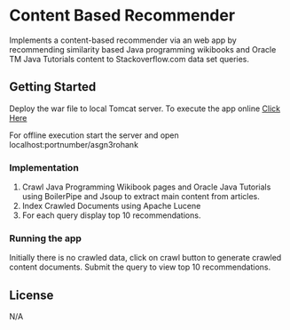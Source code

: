 # Content Based Recommender

Implements a content-based recommender via an web app by recommending similarity based Java programming wikibooks and Oracle TM Java Tutorials content to Stackoverflow.com data set queries. 

## Getting Started

Deploy the war file to local Tomcat server. To execute the app online  [Click Here]( http://asgn3rohank.herokuapp.com/) 

For offline execution start the server and open localhost:portnumber/asgn3rohank 

### Implementation

1. Crawl Java Programming Wikibook pages and Oracle Java Tutorials using BoilerPipe and Jsoup to extract main content from articles.
2. Index Crawled Documents using Apache Lucene
3. For each query display top 10 recommendations.

### Running the app

Initially there is no crawled data, click on crawl button to generate crawled content documents. Submit the query to view top 10 recommendations.

## License

N/A



